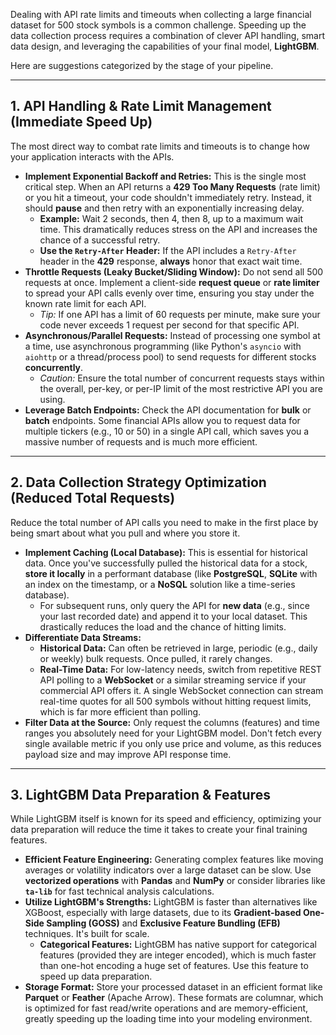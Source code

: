 Dealing with API rate limits and timeouts when collecting a large financial dataset for 500 stock symbols is a common challenge. Speeding up the data collection process requires a combination of clever API handling, smart data design, and leveraging the capabilities of your final model, **LightGBM**.

Here are suggestions categorized by the stage of your pipeline.

---

## 1\. API Handling & Rate Limit Management (Immediate Speed Up)

The most direct way to combat rate limits and timeouts is to change how your application interacts with the APIs.

* **Implement Exponential Backoff and Retries:** This is the single most critical step. When an API returns a **429 Too Many Requests** (rate limit) or you hit a timeout, your code shouldn't immediately retry. Instead, it should **pause** and then retry with an exponentially increasing delay.  
  * **Example:** Wait 2 seconds, then 4, then 8, up to a maximum wait time. This dramatically reduces stress on the API and increases the chance of a successful retry.  
  * **Use the `Retry-After` Header:** If the API includes a `Retry-After` header in the **429** response, **always** honor that exact wait time.  
* **Throttle Requests (Leaky Bucket/Sliding Window):** Do not send all 500 requests at once. Implement a client-side **request queue** or **rate limiter** to spread your API calls evenly over time, ensuring you stay under the known rate limit for each API.  
  * *Tip:* If one API has a limit of 60 requests per minute, make sure your code never exceeds 1 request per second for that specific API.  
* **Asynchronous/Parallel Requests:** Instead of processing one symbol at a time, use asynchronous programming (like Python's `asyncio` with `aiohttp` or a thread/process pool) to send requests for different stocks **concurrently**.  
  * *Caution:* Ensure the total number of concurrent requests stays within the overall, per-key, or per-IP limit of the most restrictive API you are using.  
* **Leverage Batch Endpoints:** Check the API documentation for **bulk** or **batch** endpoints. Some financial APIs allow you to request data for multiple tickers (e.g., 10 or 50\) in a single API call, which saves you a massive number of requests and is much more efficient.

---

## 2\. Data Collection Strategy Optimization (Reduced Total Requests)

Reduce the total number of API calls you need to make in the first place by being smart about what you pull and where you store it.

* **Implement Caching (Local Database):** This is essential for historical data. Once you've successfully pulled the historical data for a stock, **store it locally** in a performant database (like **PostgreSQL**, **SQLite** with an index on the timestamp, or a **NoSQL** solution like a time-series database).  
  * For subsequent runs, only query the API for **new data** (e.g., since your last recorded date) and append it to your local dataset. This drastically reduces the load and the chance of hitting limits.  
* **Differentiate Data Streams:**  
  * **Historical Data:** Can often be retrieved in large, periodic (e.g., daily or weekly) bulk requests. Once pulled, it rarely changes.  
  * **Real-Time Data:** For low-latency needs, switch from repetitive REST API polling to a **WebSocket** or a similar streaming service if your commercial API offers it. A single WebSocket connection can stream real-time quotes for all 500 symbols without hitting request limits, which is far more efficient than polling.  
* **Filter Data at the Source:** Only request the columns (features) and time ranges you absolutely need for your LightGBM model. Don't fetch every single available metric if you only use price and volume, as this reduces payload size and may improve API response time.

---

## 3\. LightGBM Data Preparation & Features

While LightGBM itself is known for its speed and efficiency, optimizing your data preparation will reduce the time it takes to create your final training features.

* **Efficient Feature Engineering:** Generating complex features like moving averages or volatility indicators over a large dataset can be slow. Use **vectorized operations** with **Pandas** and **NumPy** or consider libraries like **`ta-lib`** for fast technical analysis calculations.  
* **Utilize LightGBM's Strengths:** LightGBM is faster than alternatives like XGBoost, especially with large datasets, due to its **Gradient-based One-Side Sampling (GOSS)** and **Exclusive Feature Bundling (EFB)** techniques. It's built for scale.  
  * **Categorical Features:** LightGBM has native support for categorical features (provided they are integer encoded), which is much faster than one-hot encoding a huge set of features. Use this feature to speed up data preparation.  
* **Storage Format:** Store your processed dataset in an efficient format like **Parquet** or **Feather** (Apache Arrow). These formats are columnar, which is optimized for fast read/write operations and are memory-efficient, greatly speeding up the loading time into your modeling environment.

